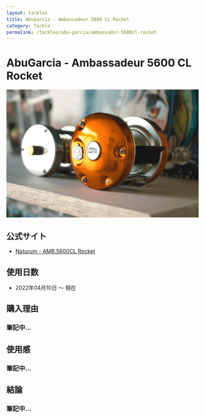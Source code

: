 ```yaml
---
layout: tackles
title: AbuGarcia - Ambassadeur 5600 CL Rocket
category: Tackle
permalink: /tackles/abu-garcia/ambassador-5600cl-rocket
---
```

# AbuGarcia - Ambassadeur 5600 CL Rocket

<div class="container">
    <div class="row">
        <div class="card w-100">
            <img src="/images/picture/IMG_5134.jpeg" class="card-img-top" alt="...">
        </div>
    </div>
</div>

## 公式サイト

- [Naturum - AMB.5600CL Rocket](https://www.naturum.co.jp/product/?itemcd=629337)

## 使用日数

- 2022年04月10日 〜 現在

## 購入理由

### 筆記中…

## 使用感

### 筆記中…

## 結論

### 筆記中…